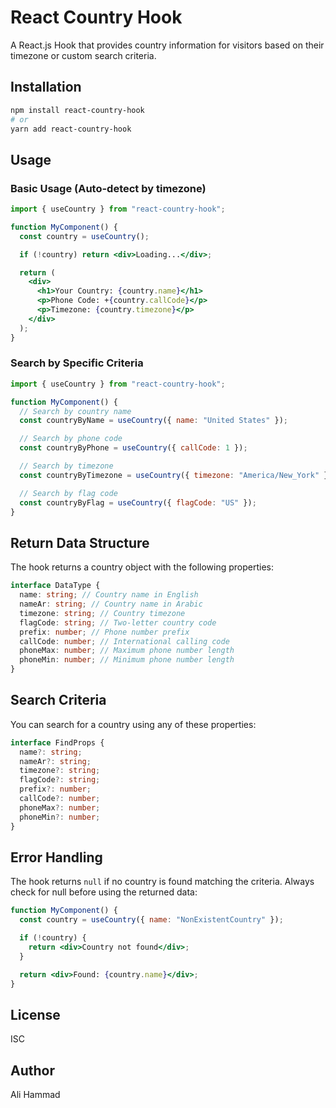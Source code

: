 # React Country Hook

A React.js Hook that provides country information for visitors based on their timezone or custom search criteria.

## Installation

```bash
npm install react-country-hook
# or
yarn add react-country-hook
```

## Usage

### Basic Usage (Auto-detect by timezone)

```jsx
import { useCountry } from "react-country-hook";

function MyComponent() {
  const country = useCountry();

  if (!country) return <div>Loading...</div>;

  return (
    <div>
      <h1>Your Country: {country.name}</h1>
      <p>Phone Code: +{country.callCode}</p>
      <p>Timezone: {country.timezone}</p>
    </div>
  );
}
```

### Search by Specific Criteria

```jsx
import { useCountry } from "react-country-hook";

function MyComponent() {
  // Search by country name
  const countryByName = useCountry({ name: "United States" });

  // Search by phone code
  const countryByPhone = useCountry({ callCode: 1 });

  // Search by timezone
  const countryByTimezone = useCountry({ timezone: "America/New_York" });

  // Search by flag code
  const countryByFlag = useCountry({ flagCode: "US" });
}
```

## Return Data Structure

The hook returns a country object with the following properties:

```typescript
interface DataType {
  name: string; // Country name in English
  nameAr: string; // Country name in Arabic
  timezone: string; // Country timezone
  flagCode: string; // Two-letter country code
  prefix: number; // Phone number prefix
  callCode: number; // International calling code
  phoneMax: number; // Maximum phone number length
  phoneMin: number; // Minimum phone number length
}
```

## Search Criteria

You can search for a country using any of these properties:

```typescript
interface FindProps {
  name?: string;
  nameAr?: string;
  timezone?: string;
  flagCode?: string;
  prefix?: number;
  callCode?: number;
  phoneMax?: number;
  phoneMin?: number;
}
```

## Error Handling

The hook returns `null` if no country is found matching the criteria. Always check for null before using the returned data:

```jsx
function MyComponent() {
  const country = useCountry({ name: "NonExistentCountry" });

  if (!country) {
    return <div>Country not found</div>;
  }

  return <div>Found: {country.name}</div>;
}
```

## License

ISC

## Author

Ali Hammad

